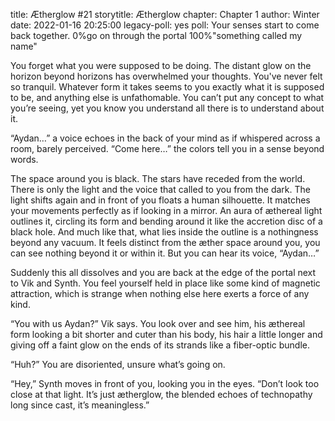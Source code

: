 title: Ætherglow #21
storytitle: Ætherglow 
chapter: Chapter 1
author: Winter
date: 2022-01-16 20:25:00
legacy-poll: yes
poll: Your senses start to come back together.
      0%go on through the portal
      100%"something called my name"

You forget what you were supposed to be doing. The distant glow on the horizon beyond horizons has overwhelmed your thoughts. You've never felt so tranquil. Whatever form it takes seems to you exactly what it is supposed to be, and anything else is unfathomable. You can’t put any concept to what you’re seeing, yet you know you understand all there is to understand about it.

“Aydan…” a voice echoes in the back of your mind as if whispered across a room, barely perceived. “Come here…” the colors tell you in a sense beyond words.

The space around you is black. The stars have receded from the world. There is only the light and the voice that called to you from the dark. The light shifts again and in front of you floats a human silhouette. It matches your movements perfectly as if looking in a mirror. An aura of æthereal light outlines it, circling its form and bending around it like the accretion disc of a black hole. And much like that, what lies inside the outline is a nothingness beyond any vacuum. It feels distinct from the æther space around you, you can see nothing beyond it or within it. But you can hear its voice, “Aydan…”

Suddenly this all dissolves and you are back at the edge of the portal next to Vik and Synth. You feel yourself held in place like some kind of magnetic attraction, which is strange when nothing else here exerts a force of any kind.

“You with us Aydan?” Vik says. You look over and see him, his æthereal form looking a bit shorter and cuter than his body, his hair a little longer and giving off a faint glow on the ends of its strands like a fiber-optic bundle.

“Huh?” You are disoriented, unsure what’s going on.

“Hey,” Synth moves in front of you, looking you in the eyes. “Don’t look too close at that light. It’s just ætherglow, the blended echoes of technopathy long since cast, it’s meaningless.”

